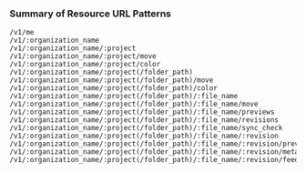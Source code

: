### Summary of Resource URL Patterns

    /v1/me
    /v1/:organization_name
    /v1/:organization_name/:project
    /v1/:organization_name/:project/move
    /v1/:organization_name/:project/color
    /v1/:organization_name/:project(/folder_path)
    /v1/:organization_name/:project(/folder_path)/move
    /v1/:organization_name/:project(/folder_path)/color
    /v1/:organization_name/:project(/folder_path)/:file_name
    /v1/:organization_name/:project(/folder_path)/:file_name/move
    /v1/:organization_name/:project(/folder_path)/:file_name/previews
    /v1/:organization_name/:project(/folder_path)/:file_name/revisions
    /v1/:organization_name/:project(/folder_path)/:file_name/sync_check
    /v1/:organization_name/:project(/folder_path)/:file_name/:revision
    /v1/:organization_name/:project(/folder_path)/:file_name/:revision/preview
    /v1/:organization_name/:project(/folder_path)/:file_name/:revision/meta
    /v1/:organization_name/:project(/folder_path)/:file_name/:revision/feedback_items
